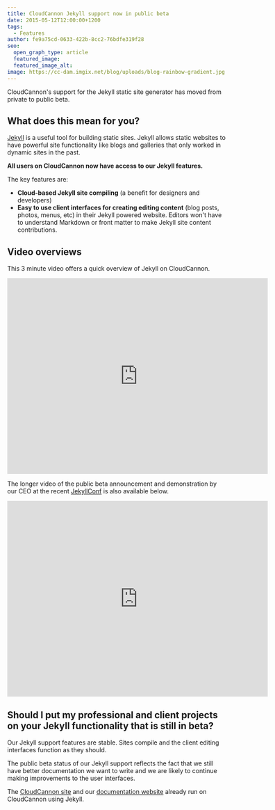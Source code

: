 ```yaml
---
title: CloudCannon Jekyll support now in public beta
date: 2015-05-12T12:00:00+1200
tags:
  - Features
author: fe9a75cd-0633-422b-8cc2-76bdfe319f28
seo:
  open_graph_type: article
  featured_image:
  featured_image_alt:
image: https://cc-dam.imgix.net/blog/uploads/blog-rainbow-gradient.jpg
---
```

CloudCannon's support for the Jekyll static site generator has moved from private to public beta.

## What does this mean for you?

[Jekyll](http://jekyllrb.com) is a useful tool for building static sites. Jekyll allows static websites to have powerful site functionality like blogs and galleries that only worked in dynamic sites in the past.

**All users on CloudCannon now have access to our Jekyll features.**

The key features are:

* **Cloud-based Jekyll site compiling** (a benefit for designers and developers)
* **Easy to use client interfaces for creating editing content** (blog posts, photos, menus, etc) in their Jekyll powered website. Editors won't have to understand Markdown or front matter to make Jekyll site content contributions.

## Video overviews

This 3 minute video offers a quick overview of Jekyll on CloudCannon.

<iframe width="600" height="450" src="https://www.youtube.com/embed/jlAtW1AyZA4" frameborder="0" allowfullscreen=""></iframe>

The longer video of the public beta announcement and demonstration by our CEO at the recent [JekyllConf](http://JekyllConf.com) is also available below.

<iframe width="600" height="450" src="https://www.youtube.com/embed/NuChR_YdjrI" frameborder="0" allowfullscreen=""></iframe>

## Should I put my professional and client projects on your Jekyll functionality that is still in beta?

Our Jekyll support features are stable. Sites compile and the client editing interfaces function as they should.

The public beta status of our Jekyll support reflects the fact that we still have better documentation we want to write and we are likely to continue making improvements to the user interfaces.

The [CloudCannon site](http://cloudcannon.com) and our [documentation website](https://docs.cloudcannon.com/) already run on CloudCannon using Jekyll.

